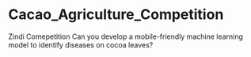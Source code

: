 # Cacao_Agriculture_Competition
Zindi Comepetition
Can you develop a mobile-friendly machine learning model to identify diseases on cocoa leaves?
